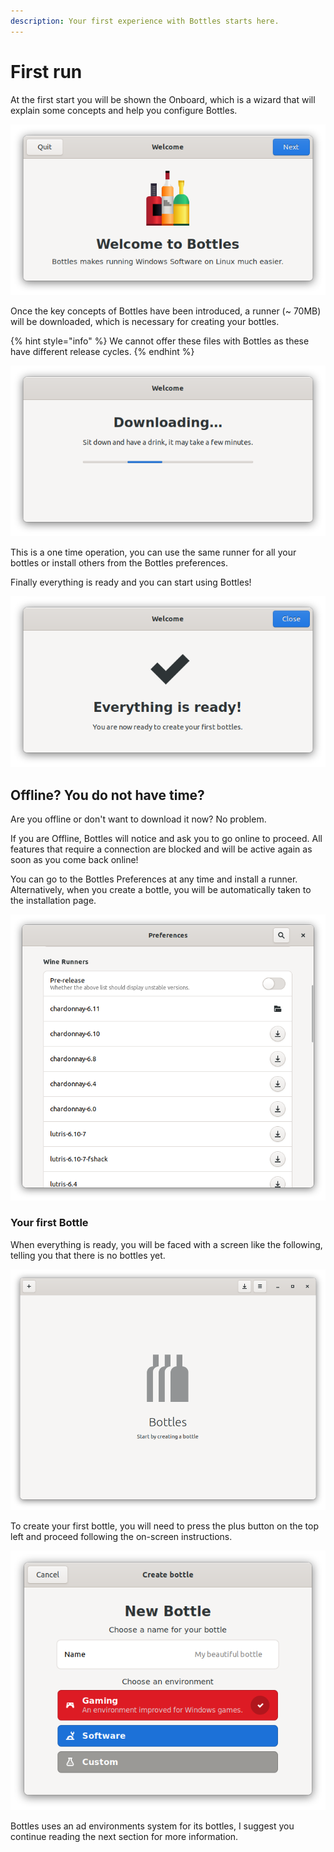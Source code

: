 ```yaml
---
description: Your first experience with Bottles starts here.
---
```


# First run

At the first start you will be shown the Onboard, which is a wizard that will explain some concepts and help you configure Bottles.

![Bottles Onboard](../.gitbook/assets/image%20%2811%29.png)

Once the key concepts of Bottles have been introduced, a runner \(~ 70MB\) will be downloaded, which is necessary for creating your bottles.

{% hint style="info" %}
We cannot offer these files with Bottles as these have different release cycles.
{% endhint %}

![Downloading the first runner](../.gitbook/assets/image%20%2810%29.png)

This is a one time operation, you can use the same runner for all your bottles or install others from the Bottles preferences.

Finally everything is ready and you can start using Bottles!

![Everything is ready!](../.gitbook/assets/image%20%287%29.png)

## Offline? You do not have time?

Are you offline or don't want to download it now? No problem.

If you are Offline, Bottles will notice and ask you to go online to proceed. All features that require a connection are blocked and will be active again as soon as you come back online!

You can go to the Bottles Preferences at any time and install a runner. Alternatively, when you create a bottle, you will be automatically taken to the installation page.

![Wine Runners Preferences](../.gitbook/assets/image%20%285%29.png)

### Your first Bottle

When everything is ready, you will be faced with a screen like the following, telling you that there is no bottles yet.

![Empty bottles view](../.gitbook/assets/image%20%289%29.png)

To create your first bottle, you will need to press the plus button on the top left and proceed following the on-screen instructions.

![](../.gitbook/assets/image%20%286%29.png)

Bottles uses an ad environments system for its bottles, I suggest you continue reading the next section for more information.

